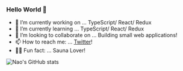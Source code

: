 ### Hello World 👋


- 🔭 I’m currently working on ... TypeScript/ React/ Redux
- 🌱 I’m currently learning ... TypeScript/ React/ Redux
- 👯 I’m looking to collaborate on ... Building small web applications!
- 📫 How to reach me: ... [Twitter](https://twitter.com/NowNewNao)!
- 🧖‍♀️ Fun fact: ... Sauna Lover!


![Nao's GitHub stats](https://github-readme-stats.vercel.app/api?username=NowNewNao&count_private=true&show_icons=true)
